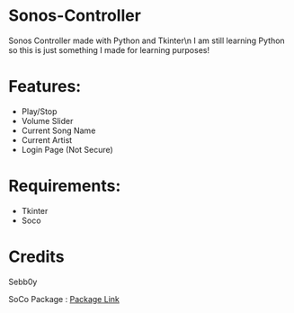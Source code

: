 # Sonos-Controller
Sonos Controller made with Python and Tkinter\n
I am still learning Python so this is just something I made for learning purposes!

# Features:
- Play/Stop
- Volume Slider
- Current Song Name
- Current Artist
- Login Page (Not Secure)

# Requirements:
- Tkinter
- Soco

# Credits
Sebb0y

SoCo Package : [Package Link](https://pypi.org/project/soco/)
